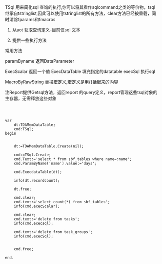 TSql 用来简化sql 查询的执行,你可以将其看作sqlcommand之类的等价物，tsql继承自tstringlist,因此可以使用tstringlist的所有方法，clear方法已经被重载，同时清除fparams和fmacros


1. 从aot 获取查询定义-目前仅sql 文本

2. 提供一些执行方法


常用方法


paramByname 返回DataParameter

ExecScalar 返回一个值
ExecDataTable 填充指定的datatable
execSql 执行sql

MacroByRawString 替换宏定义,宏定义是用{}括起来的内容


注Report提供Getsql方法，返回report 的query定义，report管理这些tsql对象的生存器，无需释放这些对象

```



var
    dt:TDAMemDataTable;        
    cmd:TSql;
begin


    dt:=TDAMemDataTable.Create(nil);
    
    cmd:=TSql.Create;
    cmd.Text:='select * from sbf_tables where name=:name';
    cmd.ParamByName('name').value:='days';
      
    cmd.ExecdataTable(dt);
    
    info(dt.recordcount);  
    
    dt.free;
    
    cmd.clear;
    cmd.text:='select count(*) from sbf_tables';
    info(cmd.execScalar); 
    
    cmd.clear;
    cmd.text:='delete from tasks';
    info(cmd.execsql);
    
    cmd.text:='delete from task_groups';
    info(cmd.execSql);
    
    
    cmd.free;

end.

```